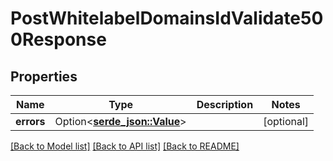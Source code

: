 # PostWhitelabelDomainsIdValidate500Response

## Properties

Name | Type | Description | Notes
------------ | ------------- | ------------- | -------------
**errors** | Option<[**serde_json::Value**](.md)> |  | [optional]

[[Back to Model list]](../README.md#documentation-for-models) [[Back to API list]](../README.md#documentation-for-api-endpoints) [[Back to README]](../README.md)


